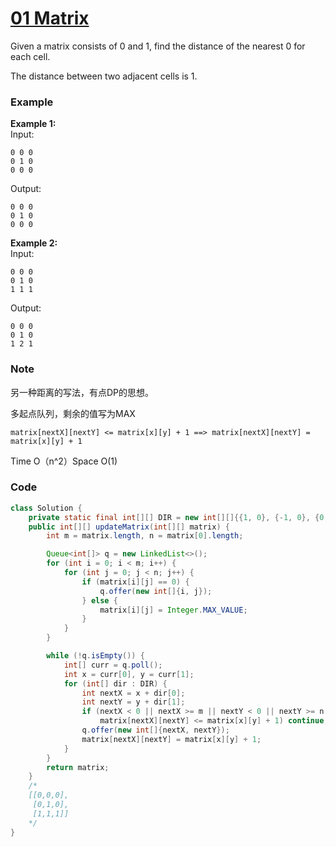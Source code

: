 # [01 Matrix](https://leetcode.com/problems/01-matrix/description/)

Given a matrix consists of 0 and 1, find the distance of the nearest 0 for each cell.

The distance between two adjacent cells is 1.

### Example

**Example 1:**  
Input:

```
0 0 0
0 1 0
0 0 0
```

Output:

```
0 0 0
0 1 0
0 0 0
```

**Example 2:**  
Input:

```
0 0 0
0 1 0
1 1 1
```

Output:

```
0 0 0
0 1 0
1 2 1
```

### Note

另一种距离的写法，有点DP的思想。

多起点队列，剩余的值写为MAX

```
matrix[nextX][nextY] <= matrix[x][y] + 1 ==> matrix[nextX][nextY] = matrix[x][y] + 1
```

Time O（n^2）Space O\(1\)

### Code

```java
class Solution {
    private static final int[][] DIR = new int[][]{{1, 0}, {-1, 0}, {0, 1}, {0, -1}};
    public int[][] updateMatrix(int[][] matrix) {
        int m = matrix.length, n = matrix[0].length;

        Queue<int[]> q = new LinkedList<>();
        for (int i = 0; i < m; i++) {
            for (int j = 0; j < n; j++) {
                if (matrix[i][j] == 0) {
                    q.offer(new int[]{i, j});
                } else {
                    matrix[i][j] = Integer.MAX_VALUE;
                }
            }
        }

        while (!q.isEmpty()) {
            int[] curr = q.poll();
            int x = curr[0], y = curr[1];
            for (int[] dir : DIR) {
                int nextX = x + dir[0];
                int nextY = y + dir[1];
                if (nextX < 0 || nextX >= m || nextY < 0 || nextY >= n || 
                    matrix[nextX][nextY] <= matrix[x][y] + 1) continue;
                q.offer(new int[]{nextX, nextY});
                matrix[nextX][nextY] = matrix[x][y] + 1;
            }
        }
        return matrix;
    }
    /*
    [[0,0,0],
     [0,1,0],
     [1,1,1]]
    */
}
```



